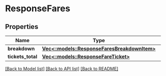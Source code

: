 # ResponseFares

## Properties

Name | Type | Description | Notes
------------ | ------------- | ------------- | -------------
**breakdown** | [**Vec<::models::ResponseFaresBreakdownItem>**](ResponseFaresBreakdownItem.md) |  | 
**tickets_total** | [**Vec<::models::ResponseFareTicket>**](ResponseFareTicket.md) |  | 

[[Back to Model list]](../README.md#documentation-for-models) [[Back to API list]](../README.md#documentation-for-api-endpoints) [[Back to README]](../README.md)


